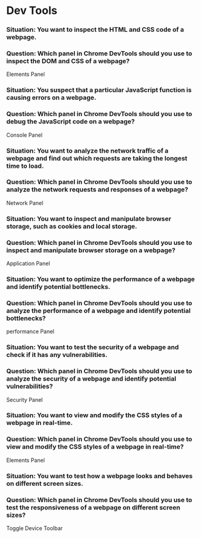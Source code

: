 # Dev Tools

### Situation: You want to inspect the HTML and CSS code of a webpage.

### Question: Which panel in Chrome DevTools should you use to inspect the DOM and CSS of a webpage?

Elements Panel

### Situation: You suspect that a particular JavaScript function is causing errors on a webpage.

### Question: Which panel in Chrome DevTools should you use to debug the JavaScript code on a webpage?

Console Panel

### Situation: You want to analyze the network traffic of a webpage and find out which requests are taking the longest time to load.

### Question: Which panel in Chrome DevTools should you use to analyze the network requests and responses of a webpage?

Network Panel

### Situation: You want to inspect and manipulate browser storage, such as cookies and local storage.

### Question: Which panel in Chrome DevTools should you use to inspect and manipulate browser storage on a webpage?

Application Panel

### Situation: You want to optimize the performance of a webpage and identify potential bottlenecks.

### Question: Which panel in Chrome DevTools should you use to analyze the performance of a webpage and identify potential bottlenecks?

performance Panel

### Situation: You want to test the security of a webpage and check if it has any vulnerabilities.

### Question: Which panel in Chrome DevTools should you use to analyze the security of a webpage and identify potential vulnerabilities?

Security Panel

### Situation: You want to view and modify the CSS styles of a webpage in real-time.

### Question: Which panel in Chrome DevTools should you use to view and modify the CSS styles of a webpage in real-time?

Elements Panel

### Situation: You want to test how a webpage looks and behaves on different screen sizes.

### Question: Which panel in Chrome DevTools should you use to test the responsiveness of a webpage on different screen sizes?

Toggle Device Toolbar
